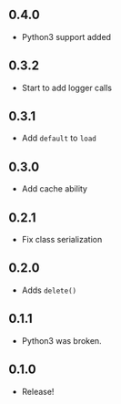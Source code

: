 ## 0.4.0
* Python3 support added

## 0.3.2
* Start to add logger calls

## 0.3.1
* Add `default` to `load`

## 0.3.0
* Add cache ability

## 0.2.1
* Fix class serialization

## 0.2.0
* Adds `delete()`

## 0.1.1
* Python3 was broken.

## 0.1.0
* Release!
